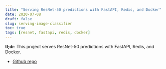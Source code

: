 ```yaml
---
title: "Serving ResNet-50 predictions with FastAPI, Redis, and Docker"
date: 2020-07-08
draft: false
slug: serving-image-classifier
toc: true
tags: [resnet, fastapi, redis, docker]
---
```


**tl;dr**:
This project serves ResNet-50 predictions with FastAPI, Redis, and Docker.
- [Github repo](https://github.com/caravanuden/serving_image_classifier)
